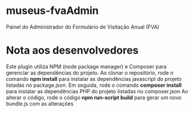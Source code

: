 # museus-fvaAdmin
Painel do Administrador do Formulário de Visitação Anual (FVA)
# Nota aos desenvolvedores 

Este plugin utiliza NPM (node package manager) e Composer para gerenciar as dependências do projeto.
Ao clonar o repositório, rode o comando **npm install** para instalar as dependências javascript do projeto listadas no package.json.
Em seguida, rode o comando **composer install** para instalar as dependências PHP do projeto listadas no composer.json
Ao alterar o código, rode o código **npm run-script build** para gerar um novo bundle.js com as alterações
